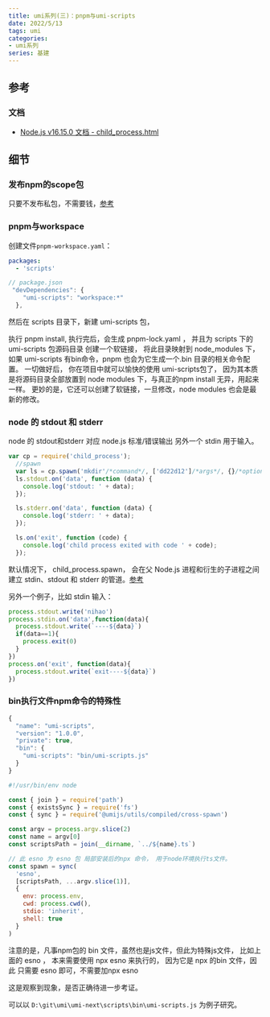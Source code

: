 ```yaml
---
title: umi系列(三)：pnpm与umi-scripts
date: 2022/5/13
tags: umi
categories: 
- umi系列
series: 基建
---
```




## 参考

### 文档

- [Node.js v16.15.0 文档  -  child_process.html](http://nodejs.cn/api-v16/child_process.html)

## 细节

### 发布npm的scope包
只要不发布私包，不需要钱，[参考](http://www.javashuo.com/article/p-dcxlagwa-gp.html)


### pnpm与workspace
创建文件`pnpm-workspace.yaml`：
```yaml
packages:
  - 'scripts'

```

```js
// package.json
 "devDependencies": {
    "umi-scripts": "workspace:*"
  },
```
然后在 scripts 目录下，新建 umi-scripts 包，

执行 pnpm install,
执行完后，会生成 pnpm-lock.yaml ，
并且为 scripts 下的  umi-scripts 包源码目录 创建一个软链接，
将此目录映射到 node_modules 下，
如果 umi-scripts 有bin命令，pnpm 也会为它生成一个.bin 目录的相关命令配置。
一切做好后， 你在项目中就可以愉快的使用 umi-scripts包了，
因为其本质是将源码目录全部放置到 node modules 下，与真正的npm install 无异，用起来一样。
更妙的是，它还可以创建了软链接，一旦修改，node modules 也会是最新的修改。


### node 的 stdout 和 stderr
node 的 stdout和stderr 对应 node.js 标准/错误输出
另外一个 stdin 用于输入。
```js
var cp = require('child_process');
  //spawn
  var ls = cp.spawn('mkdir'/*command*/, ['dd22d12']/*args*/, {}/*options, [optional]*/);
  ls.stdout.on('data', function (data) {
    console.log('stdout: ' + data);
  });

  ls.stderr.on('data', function (data) {
    console.log('stderr: ' + data);
  });

  ls.on('exit', function (code) {
    console.log('child process exited with code ' + code);
  });
```
默认情况下， child_process.spawn， 会在父 Node.js 进程和衍生的子进程之间建立 stdin、stdout 和 stderr 的管道。[参考](http://nodejs.cn/api-v16/child_process.html#child_processspawncommand-args-options)


另外一个例子，比如 stdin 输入：
```js
process.stdout.write('nihao')
process.stdin.on('data',function(data){
  process.stdout.write(`----${data}`)
  if(data==1){
    process.exit(0)
  }
})
process.on('exit', function(data){
  process.stdout.write(`exit----${data}`)
})

```

### bin执行文件npm命令的特殊性
```js
{
  "name": "umi-scripts",
  "version": "1.0.0",
  "private": true,
  "bin": {
    "umi-scripts": "bin/umi-scripts.js"
  }
}

```

```js
#!/usr/bin/env node

const { join } = require('path')
const { existsSync } = require('fs')
const { sync } = require('@umijs/utils/compiled/cross-spawn')

const argv = process.argv.slice(2)
const name = argv[0]
const scriptsPath = join(__dirname, `../${name}.ts`)

// 此 esno 为 esno 包 局部安装后的npx 命令， 用于node环境执行ts文件。
const spawn = sync(
  'esno',
  [scriptsPath, ...argv.slice(1)],
  {
    env: process.env,
    cwd: process.cwd(),
    stdio: 'inherit',
    shell: true
  }
)

```

注意的是，凡事npm包的 bin 文件，虽然也是js文件，但此为特殊js文件，
比如上面的 esno ， 本来需要使用 npx esno 来执行的，
因为它是 npx 的bin 文件，因此 只需要 esno 即可，不需要加npx esno

这是观察到现象，是否正确待进一步考证。

可以以 `D:\git\umi\umi-next\scripts\bin\umi-scripts.js` 为例子研究。

